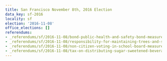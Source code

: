```yaml
---
title: San Francisco November 8th, 2016 Election
data_key: sf-2016
locality: sf
election: '2016-11-08'
office_elections: []
referendums:
- _referendums/sf/2016-11-08/bond-public-health-and-safety-bond-measure.md
- _referendums/sf/2016-11-08/responsibility-for-maintaining-trees-and-surrounding-sidewalks.md
- _referendums/sf/2016-11-08/non-citizen-voting-in-school-board-measure-n.md
- _referendums/sf/2016-11-08/tax-on-distributing-sugar-sweetened-beverages---proposition-v.md
---
```

